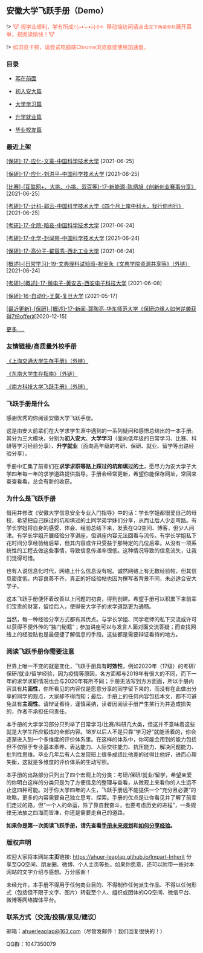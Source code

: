 ## 安徽大学飞跃手册（Demo）

!> <font color="ff6347">🐮️ 祝学业顺利，学有所成୧(๑•̀⌄•́๑)૭✧  移动端访问请点击`左下角菜单栏`展开菜单，祝阅读愉快！🐮️</font>

!> <font color="ff6347">如浏览卡顿，请尝试电脑端Chrome浏览器或使用加速器。</font>

### 目录

* [写在前面](contents.md)

* [初入安大篇](contents.md)

* [大学学习篇](contents.md)

* [升学就业篇](contents.md)

* [毕业校友篇](contents.md)

### 最近上架

[[保研]-17-应化-文豪-中国科学技术大学](升学就业/化学化工学院/17-应化-文豪.md) [2021-06-25]

[[保研]-17-应化-刘洪平-中国科学技术大学](升学就业/化学化工学院/17-应化-刘洪平.md) [2021-06-25]

[[比赛]-[互联网+、大挑、小挑、双百等]-17-新能源-陈炳旭《创新创业赛事分享》](大学学习/比赛/18-广告-吴亚颖.md) [2021-06-25]

[[考研]-17-计科-郭云-中国科学技术大学《四个月上岸中科大，我行你也行》](升学就业/计算机科学与技术学院/17-计科-郭云.md) [2021-06-25]

[[考研]-17-化院-暗夜-中国科学技术大学](升学就业/化学化工学院/17-化院-暗夜.md) [2021-06-24]

[[考研]-17-化学-封闻窨-中国科学技术大学](升学就业/化学化工学院/17-化学-封闻窨.md) [2021-06-24]

[[保研]-17-高分子-翟容秀-西北工业大学](升学就业/化学化工学院/17-高分子-翟容秀.md) [2021-06-24]

[[概述]-[日常学习]-19-文典理科试验班-祝至永《文典学院资源共享等》（外链）](http://zzy2001.com/index.php/AHU-Course.html) [2021-06-24]

[[考研]-[概述]-17-微电子-黄安吉-西安电子科技大学](升学就业/电子信息工程学院/17-微电子科学与工程-黄安吉.md) [2021-06-08]

[[保研]-16-自动化-王冀-复旦大学](升学就业/电气工程与自动化学院/16-自动化-王冀.md) [2021-05-17]

[[最近更新]-[保研]-[概述]-17-新闻-郭陶亮-华东师范大学《保研边缘人如何逆袭获得7份offer》](升学就业/新闻传播学院/17-新闻学-郭陶亮.md)[2020-12-15]

[更多. . . ](more.md)

### 友情链接/高质量外校手册

[《上海交通大学生存手册》（外链）](https://survivesjtu.gitbook.io/survivesjtumanual/xu/xu)

[《东南大学生存指南》（外链）](https://www.yuque.com/wangzonghui-jujm4/telvdb)

[《南方科技大学飞跃手册》（外链）](https://sustech-application.github.io/2020-Fall/#/)

### 飞跃手册是什么

感谢优秀的你阅读安徽大学飞跃手册。

这是由安大前辈们在大学求学生涯中遇到的一系列疑问和感悟总结出的一本手册。其分为三大模块，分别为**初入安大**、**大学学习**（面向低年级的日常学习、比赛、科研等学习经验分享）、**升学就业**（面向高年级的考研、保研、就业、留学等出路经验分享）。

手册中汇集了前辈们在**求学求职等路上踩过的坑和填过的土**，愿尽力为安大学子大学四年每一年的求学道路提供指导。手册会经常更新，希望你能保存网址，常回来查查看看，总会有新的收获。

### 为什么是飞跃手册

借用并修改《安徽大学信息安全专业入门指导》中的话：学长学姐都很爱自己的母校，希望把自己踩过的坑和填过的土同学弟学妹们分享，从而让后人少走弯路。有学长学姐将自身的感受、体会、经验总结下来，发表在QQ空间、博客，但少人问津。有学长学姐开展经验分享讲座，但讲座内容无法回看与流传。有学长学姐私下花时间分享经验给后辈，但其内容或许只受益于那特定的几位后辈。从没有一项系统性的工程去做这些事情，导致信息传递率很低。这种情况导致的信息流失，让我们觉得可惜。

也有人说信息化时代，网络上什么信息没有呢。诚然网络上有无数经验帖，但其信息密度低，内容良莠不齐，真正的好经验帖也因为撰写者背景不同，未必适合安大学子。

这本飞跃手册便怀着改善以上问题的初衷，得到创建。希望手册可以积累下来前辈们宝贵的财富，留给后人，使得安大学子的求学道路更为通畅。

当然，每一种经验分享方式都有其优点。与学长学姐、同学老师的私下交流或许可以获得不便外传的“独门秘籍”；参加讲座可以与发言人面对面交流答疑；而查找网络上的经验贴也是最便捷了解信息的手段。这些都是需要辩证看待的地方。

### 阅读飞跃手册你需要注意

世界上唯一不变的就是变化，飞跃手册具有**时效性**，例如2020年（17级）的考研/保研/就业/留学经验，因为疫情等原因，各方面都与2019年有很大的不同，而下一年的求学求职情况也会与2020年有所不同；手册无法写到方方面面，所以手册内容具有**片面性**，你所看见的内容仅是愿意分享的同学留下来的，而没有在此做出分享的同学的观点，大家却不得而知；最后，手册上的任何内容包括本文，都不可避免具有**主观性**。请辩证看待，谨慎采纳，读者因阅读手册产生某行为并造成损失的，作者不承担任何责任。

本手册的大学学习部分只列举了日常学习/比赛/科研几大类，但这并不意味着这些就是大学生所应锻炼的全部内容。18岁以后人不是只靠“学习好”就能活着的，你会逐渐进入到一个多维度的评价体系里。在这样的体系中，你可能会用到的能力包括但不仅限于专业基本素养、表达能力、人际交往能力、抗压能力、解决问题能力、批判性思维。毕业几年后有人会发现班上很多成绩比他差的过得比他好，进而心理失衡，这就是多维度的评价体系的生动写照。

本手册的出路部分只列出了四个宏观上的分类：考研/保研/就业/留学，希望亲爱的你明白这样的分类只是为了方便信息的整理与查看，从微观上来看你的人生远不止这四种可能。对于你大学四年的人生，飞跃手册远不能提供一个“充分且必要”的攻略，更多的内容需要自己独立思考、探索。手册的优点是让你看见并了解了前辈们走过的路，但“一个人的命运，除了靠自我奋斗，也要考虑历史的进程”，一条规律无法放之四海而皆准，你还是需要走自己的道路。

**如果你是第一次阅读飞跃手册，请先查看[手册未来规划](Preface/future.md)和[如何分享经验](Preface/fenxiang.md)。**

### 版权声明

欢迎大家将本网站**主页**链接: https://ahuer-leaplap.github.io/Impart-Inherit 分享至QQ空间、朋友圈、微博、个人主页等处。如果你愿意，还可以附带一些对本网站的文字介绍与感想。万分感谢！

未经允许，本手册不得用于任何商业目的、不得制作任何派生作品、不得以任何形式（包括但不限于文字、图片）转载至个人、组织或团体的QQ空间、微信平台、微博等网络媒体平台。

### 联系方式（交流/投稿/意见/建议）

邮箱：ahuerleaplap@163.com（尽管发邮件！我们回复很快的！）

QQ群：1047350079

<br><font color="#C8C8C8"><span id="busuanzi_container_site_pv" style='display:none'>飞跃手册总浏览量: <span id="busuanzi_value_site_pv"></span> 次
</span>
<span id="busuanzi_container_site_uv" style='display:none'> | 总访客数: <span id="busuanzi_value_site_uv"></span> 人
</font></span>
<br>